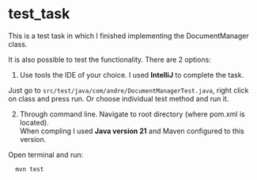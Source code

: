 # test_task

This is a test task in which I finished implementing the DocumentManager class.

It is also possible to test the functionality. There are 2 options:

1. Use tools the IDE of your choice. I used **IntelliJ** to complete the task.

Just go to ```src/test/java/com/andre/DocumentManagerTest.java```, right click on class and press run. Or choose individual
test method and run it. 

2. Through command line. Navigate to root directory (where pom.xml is located).\
When compling I used **Java version 21** and Maven configured to this version.

Open terminal and run:

```zsh
  mvn test
```

